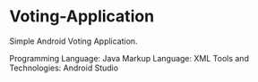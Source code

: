 # Voting-Application
Simple Android Voting Application.

Programming Language: Java
Markup Language: XML
Tools and Technologies: Android Studio
